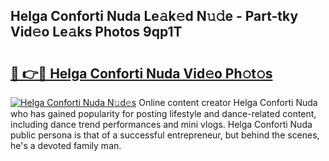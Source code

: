 ## Helga Conforti Nuda Le𝚊k𝚎d N𝚞𝚍e - Part-tky Vid𝚎o Le𝚊ks Photos 9qp1T

# <h2><a href="http://fbf0nhd.evod.top/?m=Helga+Conforti+Nuda">🔗 👉🔴 Helga Conforti Nuda Vid𝚎o Ph𝚘t𝚘s</a></h2>

[![Helga Conforti Nuda N𝚞d𝚎s](https://i.imgur.com/8V9OHl7.gif)](http://fbf0nhd.evod.top/?m=Helga+Conforti+Nuda)
Online content creator Helga Conforti Nuda who has gained popularity for posting lifestyle and dance-related content, including dance trend performances and mini vlogs. Helga Conforti Nuda public persona is that of a successful entrepreneur, but behind the scenes, he's a devoted family man. 
